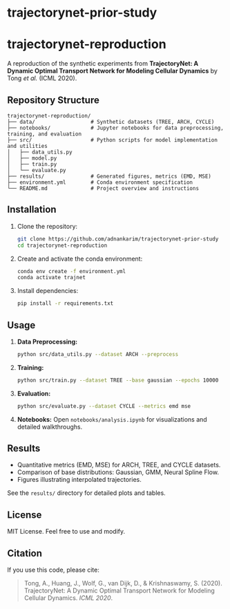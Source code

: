 # trajectorynet-prior-study

# trajectorynet-reproduction

A reproduction of the synthetic experiments from **TrajectoryNet: A Dynamic Optimal Transport Network for Modeling Cellular Dynamics** by Tong *et al.* (ICML 2020).

## Repository Structure

```
trajectorynet-reproduction/
├── data/                  # Synthetic datasets (TREE, ARCH, CYCLE)
├── notebooks/             # Jupyter notebooks for data preprocessing, training, and evaluation
├── src/                   # Python scripts for model implementation and utilities
│   ├── data_utils.py
│   ├── model.py
│   ├── train.py
│   └── evaluate.py
├── results/               # Generated figures, metrics (EMD, MSE)
├── environment.yml        # Conda environment specification
└── README.md              # Project overview and instructions
```

## Installation

1. Clone the repository:

   ```bash
   git clone https://github.com/adnankarim/trajectorynet-prior-study
   cd trajectorynet-reproduction
   ```

2. Create and activate the conda environment:

   ```bash
   conda env create -f environment.yml
   conda activate trajnet
   ```

3. Install dependencies:

   ```bash
   pip install -r requirements.txt
   ```

## Usage

1. **Data Preprocessing:**

   ```bash
   python src/data_utils.py --dataset ARCH --preprocess
   ```

2. **Training:**

   ```bash
   python src/train.py --dataset TREE --base gaussian --epochs 10000
   ```

3. **Evaluation:**

   ```bash
   python src/evaluate.py --dataset CYCLE --metrics emd mse
   ```

4. **Notebooks:**
   Open `notebooks/analysis.ipynb` for visualizations and detailed walkthroughs.

## Results

* Quantitative metrics (EMD, MSE) for ARCH, TREE, and CYCLE datasets.
* Comparison of base distributions: Gaussian, GMM, Neural Spline Flow.
* Figures illustrating interpolated trajectories.

See the `results/` directory for detailed plots and tables.

## License

MIT License. Feel free to use and modify.

## Citation

If you use this code, please cite:

> Tong, A., Huang, J., Wolf, G., van Dijk, D., & Krishnaswamy, S. (2020). TrajectoryNet: A Dynamic Optimal Transport Network for Modeling Cellular Dynamics. *ICML 2020*.
